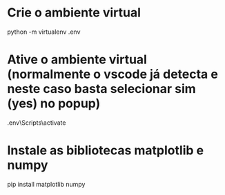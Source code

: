 # Crie o ambiente virtual

python -m virtualenv .env

# Ative o ambiente virtual (normalmente o vscode já detecta e neste caso basta selecionar sim (yes) no popup)

.env\Scripts\activate

# Instale as bibliotecas matplotlib e numpy

pip install matplotlib numpy